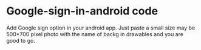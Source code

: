 # Google-sign-in-android code
Add Google sign option in your android app. 
Just paste a small size may be 500*700 pixel photo with the name of backg in drawables and you are good to go.
